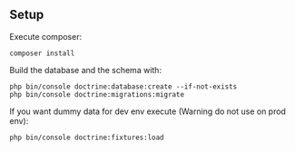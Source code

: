 ## Setup

Execute composer:

```
composer install
```

Build the database and the schema with:
```
php bin/console doctrine:database:create --if-not-exists
php bin/console doctrine:migrations:migrate
```

If you want dummy data for dev env execute (Warning do not use on prod env):
```
php bin/console doctrine:fixtures:load
```